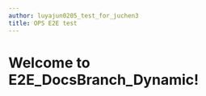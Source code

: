 ```yaml
---
author: luyajun0205_test_for_juchen3
title: OPS E2E test
---
```


# Welcome to E2E_DocsBranch_Dynamic!
